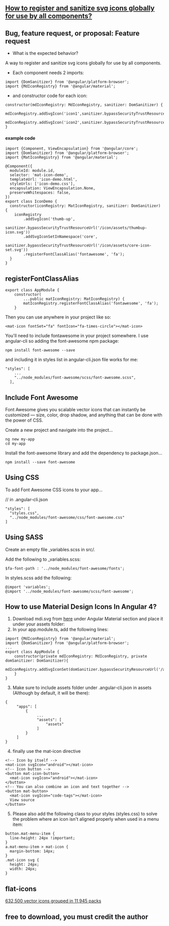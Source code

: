 [How to register and sanitize svg icons globally for use by all components?](https://github.com/angular/material2/issues/2610)
---
## Bug, feature request, or proposal: Feature request

- What is the expected behavior?

A way to register and sanitize svg icons globally for use by all components.

- Each component needs 2 imports:

```
import {DomSanitizer} from '@angular/platform-browser';
import {MdIconRegistry} from '@angular/material';
```

- and constructor code for each icon:

```
constructor(mdIconRegistry: MdIconRegistry, sanitizer: DomSanitizer) {
    mdIconRegistry.addSvgIcon('icon1',sanitizer.bypassSecurityTrustResourceUrl('assets/icon1.svg'));
    mdIconRegistry.addSvgIcon('icon2',sanitizer.bypassSecurityTrustResourceUrl('assets/icon2.svg'));
}
```

#### example code

```
import {Component, ViewEncapsulation} from '@angular/core';
import {DomSanitizer} from '@angular/platform-browser';
import {MatIconRegistry} from '@angular/material';

@Component({
  moduleId: module.id,
  selector: 'mat-icon-demo',
  templateUrl: 'icon-demo.html',
  styleUrls: ['icon-demo.css'],
  encapsulation: ViewEncapsulation.None,
  preserveWhitespaces: false,
})
export class IconDemo {
  constructor(iconRegistry: MatIconRegistry, sanitizer: DomSanitizer) {
    iconRegistry
        .addSvgIcon('thumb-up',
            sanitizer.bypassSecurityTrustResourceUrl('/icon/assets/thumbup-icon.svg'))
        .addSvgIconSetInNamespace('core',
            sanitizer.bypassSecurityTrustResourceUrl('/icon/assets/core-icon-set.svg'))
        .registerFontClassAlias('fontawesome', 'fa');
  }
}
```

registerFontClassAlias
---
```
export class AppModule {
    constructor(
        ...public matIconRegistry: MatIconRegistry) {
        matIconRegistry.registerFontClassAlias('fontawesome', 'fa');
    }
```

Then you can use anywhere in your project like so:

```
<mat-icon fontSet="fa" fontIcon="fa-times-circle"></mat-icon>
```


You'll need to include fontawesome in your project somewhere. I use angular-cli so adding the font-awesome npm package:

```
npm install font-awesome --save
```

and including it in styles list in angular-cli.json file works for me:

```
"styles": [
    ...
    "../node_modules/font-awesome/scss/font-awesome.scss",
  ],
```

Include Font Awesome
---

Font Awesome gives you scalable vector icons that can instantly be customized — size, color, drop shadow, and anything that can be done with the power of CSS.

Create a new project and navigate into the project...

```
ng new my-app
cd my-app
```

Install the font-awesome library and add the dependency to package.json...

```
npm install --save font-awesome
```

## Using CSS

To add Font Awesome CSS icons to your app...

// in .angular-cli.json

```
"styles": [
  "styles.css",
  "../node_modules/font-awesome/css/font-awesome.css"
]
```

## Using SASS

Create an empty file _variables.scss in src/.

Add the following to _variables.scss:

```
$fa-font-path : '../node_modules/font-awesome/fonts';
```

In styles.scss add the following:

```
@import 'variables';
@import '../node_modules/font-awesome/scss/font-awesome';
```

How to use Material Design Icons In Angular 4?
---
1. Download mdi.svg from [here](https://materialdesignicons.com/getting-started) under Angular Material section and place it under your assets folder: 
2. In your app.module.ts, add the following lines:

```
import {MdIconRegistry} from '@angular/material';
import {DomSanitizer} from '@angular/platform-browser';
...
export class AppModule {
    constructor(private mdIconRegistry: MdIconRegistry, private domSanitizer: DomSanitizer){
        mdIconRegistry.addSvgIconSet(domSanitizer.bypassSecurityResourceUrl('/assets/mdi.svg'));
    }
}
```
3. Make sure to include assets folder under .angular-cli.json in assets (Although by default, it will be there):
```
{
     "apps": [
         {
              ...
              "assets": [
                  "assets"
              ]
         }
     ]
}
```
4. finally use the mat-icon directive
```
<!-- Icon by itself -->
<mat-icon svgIcon="android"></mat-icon>
<!-- Icon button -->
<button mat-icon-button>
  <mat-icon svgIcon="android"></mat-icon>
</button>
<!-- You can also combine an icon and text together -->
<button mat-button>
  <mat-icon svgIcon="code-tags"></mat-icon>
  View source
</button>
```

5. Please also add the following class to your styles (styles.css) to solve the problem where an icon isn't aligned properly when used in a menu item:
```
button.mat-menu-item {
  line-height: 24px !important;
}
a.mat-menu-item > mat-icon {
  margin-bottom: 14px;
}
.mat-icon svg {
  height: 24px;
  width: 24px;
}
```

flat-icons
---
[632,500 vector icons grouped in 11,945 packs](https://www.flaticon.com/)

## free to download, you must credit the author

